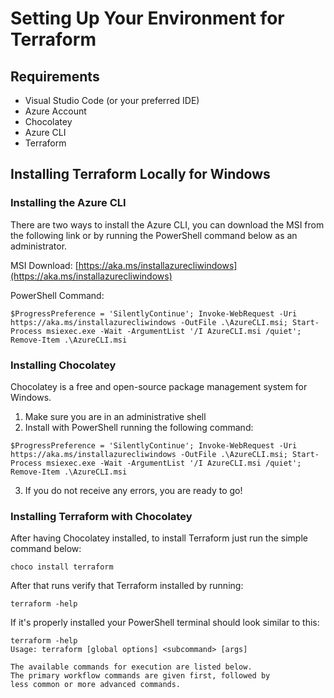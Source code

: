 # Setting Up Your Environment for Terraform
## Requirements
* Visual Studio Code (or your preferred IDE)
* Azure Account
* Chocolatey 
* Azure CLI
* Terraform
## Installing Terraform Locally for Windows
### Installing the Azure CLI 
There are two ways to install the Azure CLI, you can download the MSI from the following link or by running the PowerShell command below as an administrator. 

MSI Download: [https://aka.ms/installazurecliwindows](https://aka.ms/installazurecliwindows)

PowerShell Command: 

```
$ProgressPreference = 'SilentlyContinue'; Invoke-WebRequest -Uri https://aka.ms/installazurecliwindows -OutFile .\AzureCLI.msi; Start-Process msiexec.exe -Wait -ArgumentList '/I AzureCLI.msi /quiet'; Remove-Item .\AzureCLI.msi
```

### Installing Chocolatey 
Chocolatey is a free and open-source package management system for Windows. 
 1. Make sure you are in an administrative shell
 2. Install with PowerShell running the following command: 

```
$ProgressPreference = 'SilentlyContinue'; Invoke-WebRequest -Uri https://aka.ms/installazurecliwindows -OutFile .\AzureCLI.msi; Start-Process msiexec.exe -Wait -ArgumentList '/I AzureCLI.msi /quiet'; Remove-Item .\AzureCLI.msi
```
3. If you do not receive any errors, you are ready to go! 
   
### Installing Terraform with Chocolatey 
After having Chocolatey installed, to install Terraform just run the simple command below: 
```
choco install terraform 
```
After that runs verify that Terraform installed by running: 
```
terraform -help
```
If it's properly installed your PowerShell terminal should look similar to this: 
```
terraform -help
Usage: terraform [global options] <subcommand> [args]

The available commands for execution are listed below.
The primary workflow commands are given first, followed by
less common or more advanced commands.

```
